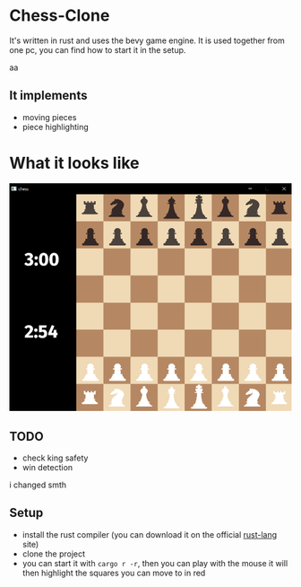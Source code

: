 # Chess-Clone
It's written in rust and uses the bevy game engine. It is used together from one pc, you can find how to start it in the setup.


aa 
## It implements
* moving pieces
* piece highlighting

# What it looks like
<img src="assets/chess.png" />

## TODO
* check king safety
* win detection

i changed smth

## Setup
* install the rust compiler (you can download it on the official <a href="https://www.rust-lang.org/" traget="_blank">rust-lang<a/> site)
* clone the project
* you can start it with `cargo r -r`, then you can play with the mouse it will then highlight the squares you can move to in red


